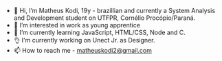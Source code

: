 - 👋 Hi, I’m Matheus Kodi, 19y - brazillian and currently a System Analysis and Development student on UTFPR, Cornélio Procópio/Paraná.
- 👀 I’m interested in work as young apprentice
- 🌱 I’m currently learning JavaScript, HTML/CSS, Node and C.
- 👌 I'm currently working on Unect Jr. as Designer.
- 📫 How to reach me - matheuskodi2@gmail.com

<!---
MathKodi/MathKodi is a ✨ special ✨ repository because its `README.md` (this file) appears on your GitHub profile.
You can click the Preview link to take a look at your changes.
--->
